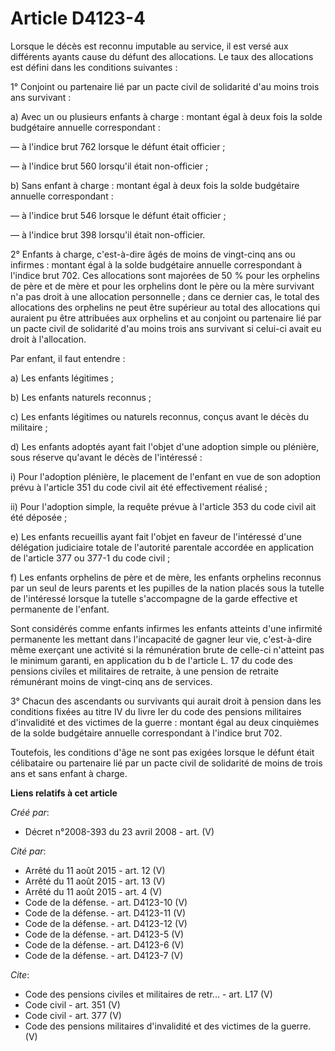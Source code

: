 # Article D4123-4

Lorsque le décès est reconnu imputable au service, il est versé aux différents ayants cause du défunt des allocations. Le
taux des allocations est défini dans les conditions suivantes : 

1° Conjoint ou partenaire lié par un pacte civil de solidarité d'au moins trois ans survivant : 

a) Avec un ou plusieurs enfants à charge : montant égal à deux fois la solde budgétaire annuelle correspondant : 

― à l'indice brut 762 lorsque le défunt était officier ; 

― à l'indice brut 560 lorsqu'il était non-officier ; 

b) Sans enfant à charge : montant égal à deux fois la solde budgétaire annuelle correspondant : 

― à l'indice brut 546 lorsque le défunt était officier ; 

― à l'indice brut 398 lorsqu'il était non-officier. 

2° Enfants à charge, c'est-à-dire âgés de moins de vingt-cinq ans ou infirmes : montant égal à la solde budgétaire annuelle
correspondant à l'indice brut 702. Ces allocations sont majorées de 50 % pour les orphelins de père et de mère et pour les
orphelins dont le père ou la mère survivant n'a pas droit à une allocation personnelle ; dans ce dernier cas, le total des
allocations des orphelins ne peut être supérieur au total des allocations qui auraient pu être attribuées aux orphelins et au
conjoint ou partenaire lié par un pacte civil de solidarité d'au moins trois ans survivant si celui-ci avait eu droit à
l'allocation. 

Par enfant, il faut entendre : 

a) Les enfants légitimes ; 

b) Les enfants naturels reconnus ; 

c) Les enfants légitimes ou naturels reconnus, conçus avant le décès du militaire ; 

d) Les enfants adoptés ayant fait l'objet d'une adoption simple ou plénière, sous réserve qu'avant le décès de l'intéressé : 

i) Pour l'adoption plénière, le placement de l'enfant en vue de son adoption prévu à l'article 351 du code civil ait été
effectivement réalisé ; 

ii) Pour l'adoption simple, la requête prévue à l'article 353 du code civil ait été déposée ; 

e) Les enfants recueillis ayant fait l'objet en faveur de l'intéressé d'une délégation judiciaire totale de l'autorité
parentale accordée en application de l'article 377 ou 377-1 du code civil ; 

f) Les enfants orphelins de père et de mère, les enfants orphelins reconnus par un seul de leurs parents et les pupilles de
la nation placés sous la tutelle de l'intéressé lorsque la tutelle s'accompagne de la garde effective et permanente de
l'enfant. 

Sont considérés comme enfants infirmes les enfants atteints d'une infirmité permanente les mettant dans l'incapacité de
gagner leur vie, c'est-à-dire même exerçant une activité si la rémunération brute de celle-ci n'atteint pas le minimum
garanti, en application du b de l'article L. 17 du code des pensions civiles et militaires de retraite, à une pension de
retraite rémunérant moins de vingt-cinq ans de services. 

3° Chacun des ascendants ou survivants qui aurait droit à pension dans les conditions fixées au titre IV du livre Ier du code
des pensions militaires d'invalidité et des victimes de la guerre : montant égal au deux cinquièmes de la solde budgétaire
annuelle correspondant à l'indice brut 702. 

Toutefois, les conditions d'âge ne sont pas exigées lorsque le défunt était célibataire ou partenaire lié par un pacte civil
de solidarité de moins de trois ans et sans enfant à charge.

**Liens relatifs à cet article**

_Créé par_:

  - Décret n°2008-393 du 23 avril 2008 - art. (V)

_Cité par_:

  - Arrêté du 11 août 2015 - art. 12 (V)
  - Arrêté du 11 août 2015 - art. 13 (V)
  - Arrêté du 11 août 2015 - art. 4 (V)
  - Code de la défense. - art. D4123-10 (V)
  - Code de la défense. - art. D4123-11 (V)
  - Code de la défense. - art. D4123-12 (V)
  - Code de la défense. - art. D4123-5 (V)
  - Code de la défense. - art. D4123-6 (V)
  - Code de la défense. - art. D4123-7 (V)

_Cite_:

  - Code des pensions civiles et militaires de retr... - art. L17 (V)
  - Code civil - art. 351 (V)
  - Code civil - art. 377 (V)
  - Code des pensions militaires d'invalidité et des victimes de la guerre. (V)
